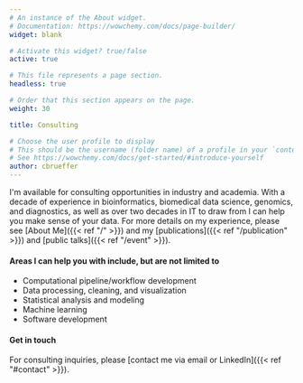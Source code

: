 ```yaml
---
# An instance of the About widget.
# Documentation: https://wowchemy.com/docs/page-builder/
widget: blank

# Activate this widget? true/false
active: true

# This file represents a page section.
headless: true

# Order that this section appears on the page.
weight: 30

title: Consulting

# Choose the user profile to display
# This should be the username (folder name) of a profile in your `content/authors/` folder.
# See https://wowchemy.com/docs/get-started/#introduce-yourself
author: cbrueffer
---
```


I'm available for consulting opportunities in industry and academia.
With a decade of experience in bioinformatics, biomedical data science, genomics, and diagnostics, as well as over two decades in IT to draw from I can help you make sense of your data.
For more details on my experience, please see [About Me]({{< ref "/" >}}) and my [publications]({{< ref "/publication" >}}) and [public talks]({{< ref "/event" >}}).

#### Areas I can help you with include, but are not limited to

- Computational pipeline/workflow development
- Data processing, cleaning, and visualization
- Statistical analysis and modeling
- Machine learning
- Software development

#### Get in touch

For consulting inquiries, please [contact me via email or LinkedIn]({{< ref "#contact" >}}).
